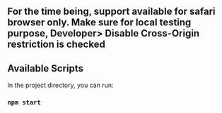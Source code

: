 ## For the time being, support available for safari browser only. Make sure for local testing purpose, Developer> Disable Cross-Origin restriction is checked

## Available Scripts

In the project directory, you can run:

### `npm start`
